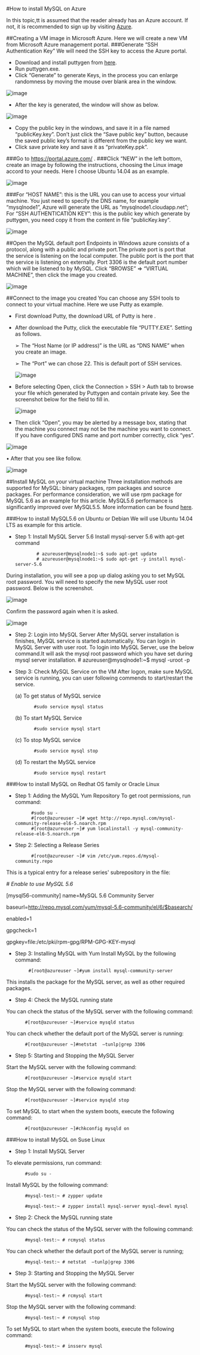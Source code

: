 <properties
	pageTitle="How to install MySQL on Azure "
	description="Learn how to install the MySQL stack on a Linux virtual machine (VM) in Azure. You can install on Ubuntu or CentOS."
	services="virtual-machines"
	documentationCenter=""
	authors="SuperScottz"
	manager="timlt"
	editor=""/>

<tags
	ms.service="virtual-machines"
	ms.workload="infrastructure-services"
	ms.tgt_pltfrm="vm-linux"
	ms.devlang="na"
	ms.topic="article"
	ms.date="03/12/2015"
	ms.author="mingzhan"/>


#How to install MySQL on Azure

In this topic,tt is assumed that the reader already has an Azure account. If not, it is recommended to sign up by visiting [Azure](http://azure.microsoft.com).##Creating a VM image in Microsoft Azure.Here we will create a new VM from Microsoft Azure management portal.###Generate “SSH Authentication Key”We will need the SSH key to access the Azure portal. 

- Download and install puttygen from [here](http://www.chiark.greenend.org.uk/~sgtatham/putty/download.html). - Run puttygen.exe.- Click “Generate” to generate Keys, in the process you can enlarge randomness by moving the mouse over blank area in the window.
 ![image](./media/virtual-machines-linux-install-mysql/virtual-machines-linux-install-mysql-p01.png)
 - After the key is generated, the window will show as below.   ![image](./media/virtual-machines-linux-install-mysql/virtual-machines-linux-install-mysql-p02.png)- Copy the public key in the windows, and save it in a file named “publicKey.key”. Don’t just click the “Save public key” button, because the saved public key’s format is different from the public key we want.- Click save private key and save it as “privateKey.ppk”. ###Go to  https://portal.azure.com/ .###Click “NEW” in the left bottom, create an image by following the instructions, choosing the Linux image accord to your needs. Here I choose Ubuntu 14.04 as an example.   ![image](./media/virtual-machines-linux-install-mysql/virtual-machines-linux-install-mysql-p03.png)###For “HOST NAME”: this is the URL you can use to access your virtual machine. You just need to specify the DNS name, for example “mysqlnode1”, Azure will generate the URL as “mysqlnode1.cloudapp.net”; For “SSH AUTHENTICATION KEY”: this is the public key which generate by puttygen, you need copy it from the content in file “publicKey.key”.  ![image](./media/virtual-machines-linux-install-mysql/virtual-machines-linux-install-mysql-p04.png)  ##Open the MySQL default portEndpoints in Windows azure consists of a protocol, along with a public and private port.The private port is port that the service is listening on the local computer. The public port is the port that the service is listening on externally.Port 3306 is the default port number which will be listened to by MySQL.Click “BROWSE”  ⇒ “VIRTUAL MACHINE”, then click the image you created.    ![image](./media/virtual-machines-linux-install-mysql/virtual-machines-linux-install-mysql-p05.png)##Connect to the image you createdYou can choose any SSH tools to connect to your virtual machine. Here we use Putty as example.
 
- First download Putty, the download URL of Putty is here .- After download the Putty, click the executable file “PUTTY.EXE”. Setting as follows.
     ➢	The “Host Name (or IP address)” is the URL as “DNS NAME” when you create an image.          ➢	The “Port” we can chose 22.  This is default port of SSH services.   ![image](./media/virtual-machines-linux-install-mysql/virtual-machines-linux-install-mysql-p06.png) - Before selecting Open, click the Connection > SSH > Auth tab to browse your file which generated by Puttygen and contain private key. See the screenshot below for the field to fill in.
   ![image](./media/virtual-machines-linux-install-mysql/virtual-machines-linux-install-mysql-p07.png) - Then click “Open”, you may be alerted by a message box, stating that the machine you connect may not be the machine you want to connect. If you have configured DNS name and port number correctly, click “yes”.   ![image](./media/virtual-machines-linux-install-mysql/virtual-machines-linux-install-mysql-p08.png)•	After that you see like follow.   ![image](./media/virtual-machines-linux-install-mysql/virtual-machines-linux-install-mysql-p09.png)##Install MySQL on your virtual machineThree installation methods are supported for MySQL: binary packages, rpm packages and source packages.For performance consideration, we will use rpm package for MySQL 5.6 as an example for this article. MySQL5.6 performance is significantly improved over MySQL5.5.  More information can be found [here](http://www.mysqlperformanceblog.com/2013/02/18/is-mysql-5-6-slower-than-mysql-5-5/).###How to install MySQL5.6 on Ubuntu or DebianWe will use Ubuntu 14.04 LTS as example for this article. - Step 1: Install MySQL Server 5.6Install mysql-server 5.6 with apt-get command              # azureuser@mysqlnode1:~$ sudo apt-get update              # azureuser@mysqlnode1:~$ sudo apt-get -y install mysql-server-5.6During installation, you will see a pop up dialog asking you to set MySQL root password. You will need to specify the new MySQL user root password.Below is the screenshot. ![image](./media/virtual-machines-linux-install-mysql/virtual-machines-linux-install-mysql-p10.png)Confirm the password again when it is asked. ![image](./media/virtual-machines-linux-install-mysql/virtual-machines-linux-install-mysql-p11.png) - Step 2: Login into MySQL ServerAfter MySQL server installation is finishes, MySQL service is started automatically. You can login in MySQL Server with user root.To login into MySQL Server, use the below command.It will ask the mysql root password which you have set during mysql server installation.             # azureuser@mysqlnode1:~$ mysql -uroot -p- Step 3: Check MySQL Service on the VMAfter logon, make sure MySQL service is running, you can user following commends to start/restart the service.    (a) To get status of MySQL service             #sudo service mysql status    (b) To start MySQL Service             #sudo service mysql start    (c) To stop MySQL service             #sudo service mysql stop    (d) To restart the MySQL service             #sudo service mysql restart###How to install MySQL on Redhat OS family or Oracle Linux- Step 1: Adding the MySQL Yum RepositoryTo get root permissions, run command:             #sudo su -            #[root@azureuser ~]# wget http://repo.mysql.com/mysql-community-release-el6-5.noarch.rpm             #[root@azureuser ~]# yum localinstall -y mysql-community-release-el6-5.noarch.rpm - Step 2: Selecting a Release Series
             #[root@azureuser ~]# vim /etc/yum.repos.d/mysql-community.repoThis is a typical entry for a release series' subrepository in the file:\# *Enable to use MySQL 5.6*[mysql56-community]name=MySQL 5.6 Community Serverbaseurl=http://repo.mysql.com/yum/mysql-5.6-community/el/6/$basearch/enabled=1gpgcheck=1gpgkey=file:/etc/pki/rpm-gpg/RPM-GPG-KEY-mysql- Step 3: Installing MySQL with YumInstall MySQL by the following command:           #[root@azureuser ~]#yum install mysql-community-server This installs the package for the MySQL server, as well as other required packages.- Step 4: Check the MySQL running state
You can check the status of the MySQL server with the following command:              #[root@azureuser ~]#service mysqld statusYou can check whether the default port of the MySQL server is running:           #[root@azureuser ~]#netstat  –tunlp|grep 3306- Step 5: Starting and Stopping the MySQL Server
Start the MySQL server with the following command:           #[root@azureuser ~]#service mysqld startStop the MySQL server with the following command:           #[root@azureuser ~]#service mysqld stopTo set MySQL to start when the system boots, execute the following command:           #[root@azureuser ~]#chkconfig mysqld on###How to install MySQL on Suse Linux- Step 1: Install MySQL Server
To elevate permissions, run command:            #sudo su -Install MySQL by the following command:           #mysql-test:~ # zypper update           #mysql-test:~ # zypper install mysql-server mysql-devel mysql- Step 2: Check the MySQL running state
You can check the status of the MySQL server with the following command:           #mysql-test:~ # rcmysql statusYou can check whether the default port of the MySQL server is running;           #mysql-test:~ # netstat  –tunlp|grep 3306- Step 3: Starting and Stopping the MySQL ServerStart the MySQL server with the following command:           #mysql-test:~ # rcmysql startStop the MySQL server with the following command:           #mysql-test:~ # rcmysql stopTo set MySQL to start when the system boots, execute the following command:           #mysql-test:~ # insserv mysql